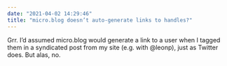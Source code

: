 ```yaml
---
date: "2021-04-02 14:29:46"
title: "micro.blog doesn’t auto-generate links to handles?"
---
```


Grr. I’d assumed micro.blog would generate a link to a user when I tagged them in a syndicated post from my site (e.g. with @leonp), just as Twitter does. But alas, no.
